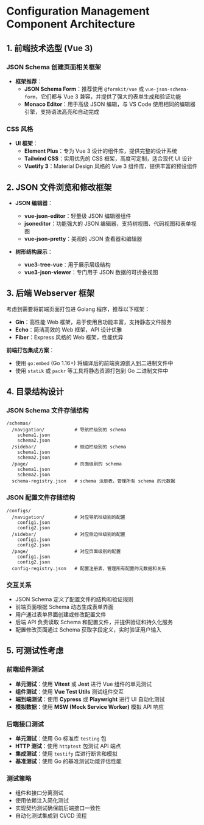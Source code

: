 # Configuration Management Component Architecture

## 1. 前端技术选型 (Vue 3)

### JSON Schema 创建页面相关框架
- **框架推荐**：
  - **JSON Schema Form**：推荐使用 `@formkit/vue` 或 `vue-json-schema-form`，它们都与 Vue 3 兼容，并提供了强大的表单生成和验证功能
  - **Monaco Editor**：用于高级 JSON 编辑，与 VS Code 使用相同的编辑器引擎，支持语法高亮和自动完成

### CSS 风格
- **UI 框架**：
  - **Element Plus**：专为 Vue 3 设计的组件库，提供完整的设计系统
  - **Tailwind CSS**：实用优先的 CSS 框架，高度可定制，适合现代 UI 设计
  - **Vuetify 3**：Material Design 风格的 Vue 3 组件库，提供丰富的预设组件

## 2. JSON 文件浏览和修改框架

- **JSON 编辑器**：
  - **vue-json-editor**：轻量级 JSON 编辑器组件
  - **jsoneditor**：功能强大的 JSON 编辑器，支持树视图、代码视图和表单视图
  - **vue-json-pretty**：美观的 JSON 查看器和编辑器

- **树形结构展示**：
  - **vue3-tree-vue**：用于展示层级结构
  - **vue3-json-viewer**：专门用于 JSON 数据的可折叠视图

## 3. 后端 Webserver 框架

考虑到需要将前端页面打包进 Golang 程序，推荐以下框架：

- **Gin**：高性能 Web 框架，易于使用且功能丰富，支持静态文件服务
- **Echo**：简洁高效的 Web 框架，API 设计优雅
- **Fiber**：Express 风格的 Web 框架，性能优异

**前端打包集成方案**：
- 使用 `go:embed` (Go 1.16+) 将编译后的前端资源嵌入到二进制文件中
- 使用 `statik` 或 `packr` 等工具将静态资源打包到 Go 二进制文件中

## 4. 目录结构设计

### JSON Schema 文件存储结构
```
/schemas/
  /navigation/           # 导航栏级别的 schema
    schema1.json
    schema2.json
  /sidebar/              # 侧边栏级别的 schema
    schema1.json
    schema2.json
  /page/                 # 页面级别的 schema
    schema1.json
    schema2.json
  schema-registry.json   # schema 注册表，管理所有 schema 的元数据
```

### JSON 配置文件存储结构
```
/configs/
  /navigation/           # 对应导航栏级别的配置
    config1.json
    config2.json
  /sidebar/              # 对应侧边栏级别的配置
    config1.json
    config2.json
  /page/                 # 对应页面级别的配置
    config1.json
    config2.json
  config-registry.json   # 配置注册表，管理所有配置的元数据和关系
```

### 交互关系
- JSON Schema 定义了配置文件的结构和验证规则
- 前端页面根据 Schema 动态生成表单界面
- 用户通过表单界面创建或修改配置文件
- 后端 API 负责读取 Schema 和配置文件，并提供验证和持久化服务
- 配置修改页面通过 Schema 获取字段定义，实时验证用户输入

## 5. 可测试性考虑

### 前端组件测试
- **单元测试**：使用 **Vitest** 或 **Jest** 进行 Vue 组件的单元测试
- **组件测试**：使用 **Vue Test Utils** 测试组件交互
- **端到端测试**：使用 **Cypress** 或 **Playwright** 进行 UI 自动化测试
- **模拟数据**：使用 **MSW (Mock Service Worker)** 模拟 API 响应

### 后端接口测试
- **单元测试**：使用 Go 标准库 `testing` 包
- **HTTP 测试**：使用 `httptest` 包测试 API 端点
- **集成测试**：使用 `testify` 库进行断言和模拟
- **基准测试**：使用 Go 的基准测试功能评估性能

### 测试策略
- 组件和接口分离测试
- 使用依赖注入简化测试
- 实现契约测试确保前后端接口一致性
- 自动化测试集成到 CI/CD 流程
